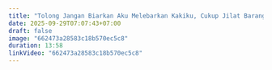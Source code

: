```yaml
---
title: "Tolong Jangan Biarkan Aku Melebarkan Kakiku, Cukup Jilat Barangnya"
date: 2025-09-29T07:07:43+07:00
draft: false
image: "662473a28583c18b570ec5c8"
duration: 13:58
linkVideo: "662473a28583c18b570ec5c8"
---
```

